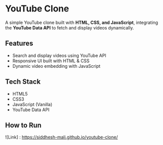 # YouTube Clone

A simple YouTube clone built with **HTML, CSS, and JavaScript**, integrating the **YouTube Data API** to fetch and display videos dynamically.

## Features
- Search and display videos using YouTube API
- Responsive UI built with HTML & CSS
- Dynamic video embedding with JavaScript

## Tech Stack
- HTML5
- CSS3
- JavaScript (Vanilla)
- YouTube Data API

## How to Run
![Link] : https://siddhesh-mali.github.io/youtube-clone/
